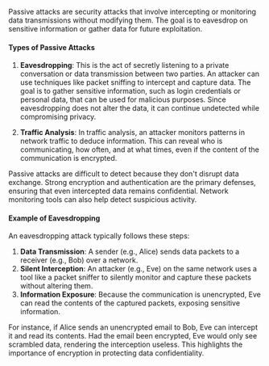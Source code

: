 

Passive attacks are security attacks that involve intercepting or monitoring data transmissions without modifying them. The goal is to eavesdrop on sensitive information or gather data for future exploitation.

#### Types of Passive Attacks

1.  **Eavesdropping**: This is the act of secretly listening to a private conversation or data transmission between two parties. An attacker can use techniques like packet sniffing to intercept and capture data. The goal is to gather sensitive information, such as login credentials or personal data, that can be used for malicious purposes. Since eavesdropping does not alter the data, it can continue undetected while compromising privacy.

2.  **Traffic Analysis**: In traffic analysis, an attacker monitors patterns in network traffic to deduce information. This can reveal who is communicating, how often, and at what times, even if the content of the communication is encrypted.

Passive attacks are difficult to detect because they don't disrupt data exchange. Strong encryption and authentication are the primary defenses, ensuring that even intercepted data remains confidential. Network monitoring tools can also help detect suspicious activity.

#### Example of Eavesdropping

An eavesdropping attack typically follows these steps:
1.  **Data Transmission**: A sender (e.g., Alice) sends data packets to a receiver (e.g., Bob) over a network.
2.  **Silent Interception**: An attacker (e.g., Eve) on the same network uses a tool like a packet sniffer to silently monitor and capture these packets without altering them.
3.  **Information Exposure**: Because the communication is unencrypted, Eve can read the contents of the captured packets, exposing sensitive information.

For instance, if Alice sends an unencrypted email to Bob, Eve can intercept it and read its contents. Had the email been encrypted, Eve would only see scrambled data, rendering the interception useless. This highlights the importance of encryption in protecting data confidentiality.
